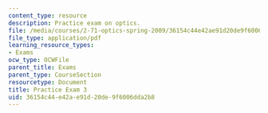 ```yaml
---
content_type: resource
description: Practice exam on optics.
file: /media/courses/2-71-optics-spring-2009/36154c44e42ae91d20de9f6006dda2b8_MIT2_71S09_practice3.pdf
file_type: application/pdf
learning_resource_types:
- Exams
ocw_type: OCWFile
parent_title: Exams
parent_type: CourseSection
resourcetype: Document
title: Practice Exam 3
uid: 36154c44-e42a-e91d-20de-9f6006dda2b8
---
```

